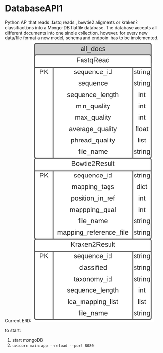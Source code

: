 # DatabaseAPI1
Python API that reads .fastq reads , bowtie2 aligments or kraken2 classifiactions into a Mongo-DB flatfile database. The database accepts all different documents into one single collection. however, for every new data/file format a new model, schema and endpoint has to be implemented.
Current ERD: 
![one single table: all different kinds of documtens inserted](images/actualflatfilemongodb.png "flatfile model for MongoDB")

to start:  
1. start mongoDB
2. ```uvicorn main:app --reload --port 8080```